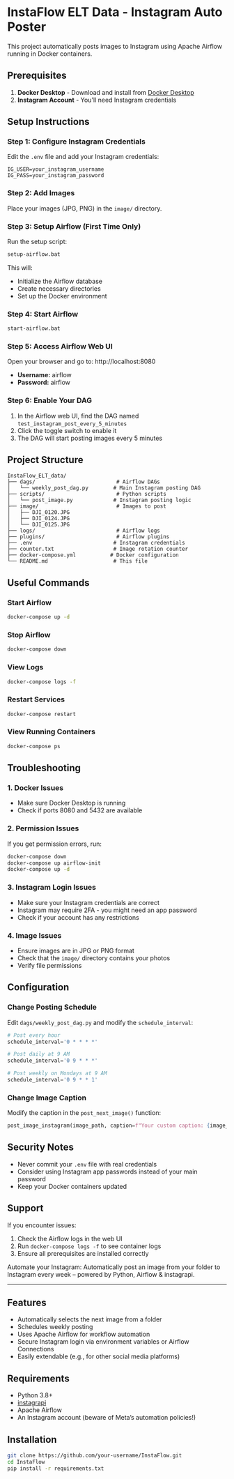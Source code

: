 # InstaFlow ELT Data - Instagram Auto Poster

This project automatically posts images to Instagram using Apache Airflow running in Docker containers.

## Prerequisites

1. **Docker Desktop** - Download and install from [Docker Desktop](https://www.docker.com/products/docker-desktop)
2. **Instagram Account** - You'll need Instagram credentials

## Setup Instructions

### Step 1: Configure Instagram Credentials

Edit the `.env` file and add your Instagram credentials:
```
IG_USER=your_instagram_username
IG_PASS=your_instagram_password
```

### Step 2: Add Images

Place your images (JPG, PNG) in the `image/` directory.

### Step 3: Setup Airflow (First Time Only)

Run the setup script:
```bash
setup-airflow.bat
```

This will:
- Initialize the Airflow database
- Create necessary directories
- Set up the Docker environment

### Step 4: Start Airflow

```bash
start-airflow.bat
```

### Step 5: Access Airflow Web UI

Open your browser and go to: http://localhost:8080

- **Username:** airflow
- **Password:** airflow

### Step 6: Enable Your DAG

1. In the Airflow web UI, find the DAG named `test_instagram_post_every_5_minutes`
2. Click the toggle switch to enable it
3. The DAG will start posting images every 5 minutes

## Project Structure

```
InstaFlow_ELT_data/
├── dags/                          # Airflow DAGs
│   └── weekly_post_dag.py        # Main Instagram posting DAG
├── scripts/                       # Python scripts
│   └── post_image.py             # Instagram posting logic
├── image/                         # Images to post
│   ├── DJI_0120.JPG
│   ├── DJI_0124.JPG
│   └── DJI_0125.JPG
├── logs/                          # Airflow logs
├── plugins/                       # Airflow plugins
├── .env                          # Instagram credentials
├── counter.txt                   # Image rotation counter
├── docker-compose.yml           # Docker configuration
└── README.md                     # This file
```

## Useful Commands

### Start Airflow
```bash
docker-compose up -d
```

### Stop Airflow
```bash
docker-compose down
```

### View Logs
```bash
docker-compose logs -f
```

### Restart Services
```bash
docker-compose restart
```

### View Running Containers
```bash
docker-compose ps
```

## Troubleshooting

### 1. Docker Issues
- Make sure Docker Desktop is running
- Check if ports 8080 and 5432 are available

### 2. Permission Issues
If you get permission errors, run:
```bash
docker-compose down
docker-compose up airflow-init
docker-compose up -d
```

### 3. Instagram Login Issues
- Make sure your Instagram credentials are correct
- Instagram may require 2FA - you might need an app password
- Check if your account has any restrictions

### 4. Image Issues
- Ensure images are in JPG or PNG format
- Check that the `image/` directory contains your photos
- Verify file permissions

## Configuration

### Change Posting Schedule

Edit `dags/weekly_post_dag.py` and modify the `schedule_interval`:

```python
# Post every hour
schedule_interval='0 * * * *'

# Post daily at 9 AM
schedule_interval='0 9 * * *'

# Post weekly on Mondays at 9 AM
schedule_interval='0 9 * * 1'
```

### Change Image Caption

Modify the caption in the `post_next_image()` function:

```python
post_image_instagram(image_path, caption=f"Your custom caption: {image_to_post}")
```

## Security Notes

- Never commit your `.env` file with real credentials
- Consider using Instagram app passwords instead of your main password
- Keep your Docker containers updated

## Support

If you encounter issues:
1. Check the Airflow logs in the web UI
2. Run `docker-compose logs -f` to see container logs
3. Ensure all prerequisites are installed correctly

Automate your Instagram: Automatically post an image from your folder to Instagram every week – powered by Python, Airflow & instagrapi.

---

## Features

- Automatically selects the next image from a folder
- Schedules weekly posting
- Uses Apache Airflow for workflow automation
- Secure Instagram login via environment variables or Airflow Connections
- Easily extendable (e.g., for other social media platforms)

## Requirements

- Python 3.8+
- [instagrapi](https://github.com/adw0rd/instagrapi)
- Apache Airflow
- An Instagram account (beware of Meta’s automation policies!)

## Installation

```bash
git clone https://github.com/your-username/InstaFlow.git
cd InstaFlow
pip install -r requirements.txt
